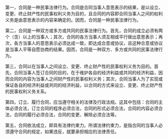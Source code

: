 
第一，合同是一种民事法律行为。合同是合同当事人意思表示的结果，是以设立、变更、终止财产性的民事权利义务为目的，且合同的内容即合同当事人之间的权利义务是由意思表示的内容来确定的。因而，合同是一种民事法律行为。

第二，合同是一种双方或多方或共同的民事法律行为。首先，合同的成立必须有两个（含）以上的当事人；其次，合同的各方当事人须互相或平行做出意思表示；再次，各方当事人的意思表示必须达成一致，即达成合意或协议，且这种合意或协议是当事人平等自愿协商的结果。因而，合同是一种双方、多方或共同的民事法律行为。

第三，合同以在当事人之间设立、变更、终止财产性的民事权利义务为目的。首先，合同当事人签订合同的目的，在于维护各自的经济利益或共同的经济利益，因而合同的内容为当事人之间财产性的民事权利义务；其次，合同当事人为了实现或保证各自的经济利益或共同的经济利益，以合同的方式来设立、变更、终止财产性的民事权利义务关系。

第四，订立、履行合同，应当遵守相关的法律及行政法规。这其中包括：合同的主体必须合法，订立合同的程序必须合法，合同的形式必须合法，合同的内容必须合法，合同的履行必须合法，合同的变更、解除必须合法等。

第五，合同依法成立，即具有法律约束力。所谓法律约束力，是指合同的当事人必须遵守合同的规定，如果违反，就要承担相应的法律责任。
